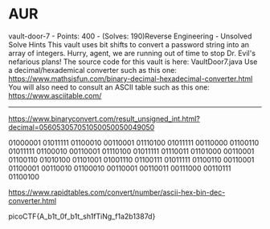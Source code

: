 # AUR

vault-door-7 - Points: 400 - (Solves: 190)Reverse Engineering - Unsolved
Solve
Hints
This vault uses bit shifts to convert a password string into an array of integers. Hurry, agent, we are running out of time to stop Dr. Evil's nefarious plans! The source code for this vault is here: VaultDoor7.java
Use a decimal/hexademical converter such as this one: https://www.mathsisfun.com/binary-decimal-hexadecimal-converter.html
You will also need to consult an ASCII table such as this one: https://www.asciitable.com/

***

https://www.binaryconvert.com/result_unsigned_int.html?decimal=056053057051050050050049050

01000001 01011111 01100010 00110001
01110100 01011111 00110000 01100110
01011111 01100010 00110001 01110100
01011111 01110011 01101000 00110001
01100110 01010100 01101001 01001110
01100111 01011111 01100110 00110001
01100001 00110010 01100010 00110001
00110011 00111000 00110111 01100100

https://www.rapidtables.com/convert/number/ascii-hex-bin-dec-converter.html

picoCTF{A_b1t_0f_b1t_sh1fTiNg_f1a2b1387d}
